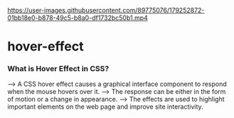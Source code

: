 

https://user-images.githubusercontent.com/89775076/179252872-01bb18e0-b878-49c5-b8a0-df1732bc50b1.mp4

# hover-effect

###  What is Hover Effect in CSS? 
 --> A CSS hover effect causes a graphical interface component to respond when the mouse hovers over it. 
 --> The response can be either in the form of motion or a change in appearance. 
 --> The effects are used to highlight important elements on the web page and improve site interactivity.
